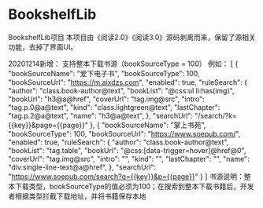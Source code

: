 # BookshelfLib
BookshelfLib项目
本项目由《阅读2.0》《阅读3.0》源码剥离而来，保留了源相关功能，去掉了界面UI。

20201214新增：
支持整本下载书源（bookSourceType = 100）
例如：
[
	{
		"bookSourceName": "爱下电子书",
		"bookSourceType": 100,
		"bookSourceUrl": "https://m.aixdzs.com",
		"enabled": true,
		"ruleSearch": {
			"author": "class.book-author@text",
			"bookList": "@css:ul li:has(img)",
			"bookUrl": "h3@a@href",
			"coverUrl": "tag.img@src",
			"intro": "tag.p.0@a@text",
			"kind": "class.lightgreen@text",
			"lastChapter": "tag.p.2@a@text",
			"name": "h3@a@text",
		},
		"searchUrl": "/search/?k={{key}}&page={{page}}"
	},
	{
		"bookSourceName": "掌上书苑",
		"bookSourceType": 100,
		"bookSourceUrl": "https://www.soepub.com/",
		"enabled": true,
		"ruleSearch": {
			"author": "class.book-author@text",
			"bookList": "tag.table",
			"bookUrl": "@css:[data-trigger=hover]@href@0",
			"coverUrl": "tag.img@src",
			"intro": "",
			"kind": "",
			"lastChapter": "",
			"name": "div.single-line-text@a@href",
		},
		"searchUrl": "https://www.soepub.com/search?q={{key}}&p={{page}}"
	}
]
书源说明：整本下载类型，bookSourceType的值必须为100；在搜索到整本下载书籍后，开发者根据类型拦截下载地址，并将书籍保存本地
